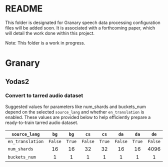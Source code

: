 # README

This folder is designated for Granary speech data processing configuration files will be added soon. It is associated with a forthcoming paper, which will detail the work done within this project.

Note: This folder is a work in progress.

# Granary

## Yodas2

### Convert to tarred audio dataset
Suggested values for parameters like num_shards and buckets_num depend on the selected `source_lang` and whether `en_translation` is enabled. These values are provided below to help efficiently prepare a ready-to-train tarred audio dataset.

| `source_lang`    |   `bg`  |  `bg`  |   `cs`  |  `cs`  |   `da`  |  `da`  |   `de`  |  `de`  |   `el`  |  `el`  |   `en`  |   `es`  |  `es`  |   `et`  |  `et`  |   `fi`  |  `fi`  |   `fr`  |  `fr`  |   `hr`  |  `hr`  |   `hu`  |  `hu`  |   `it`  |  `it`  |   `lt`  |  `lt`  |   `lv`  |  `lv`  |   `nl`  |  `nl`  |   `pl`  |  `pl`  |   `pt`  |  `pt`  |   `ro`  |  `ro`  |   `ru`  |  `ru`  |   `sk`  |  `sk`  |   `sv`  |  `sv`  |   `uk`  |  `uk`  |
|------------------|:-----:|:----:|:-----:|:----:|:-----:|:----:|:-----:|:----:|:-----:|:----:|:-----:|:-----:|:----:|:-----:|:----:|:-----:|:----:|:-----:|:----:|:-----:|:----:|:-----:|:----:|:-----:|:----:|:-----:|:----:|:-----:|:----:|:-----:|:----:|:-----:|:----:|:-----:|:----:|:-----:|:----:|:-----:|:----:|:-----:|:----:|:-----:|:----:|:-----:|:----:|
| `en_translation` | `False` | `True` | `False` | `True` | `False` | `True` | `False` | `True` | `False` | `True` | `False` | `False` | `True` | `False` | `True` | `False` | `True` | `False` | `True` | `False` | `True` | `False` | `True` | `False` | `True` | `False` | `True` | `False` | `True` | `False` | `True` | `False` | `True` | `False` | `True` | `False` | `True` | `False` | `True` | `False` | `True` | `False` | `True` | `False` | `True` |
| `num_shards`     |   16  |  16  |   32  |  32  |   16  |  16  |  4096 | 1024 |   16  |  16  |  8192 |  8192 | 1024 |   16  |  16  |   64  |  32  |  4096 | 1024 |   16  |  16  |   64  |  32  |  1024 | 1024 |   16  |  16  |   16  |  16  |  1024 |  512 |  256  |  256 |  4096 | 4096 |   16  |  16  |  8192 | 1024 |   16  |  16  |   64  |  32  |  128  |  128 |
| `buckets_num`    |   1   |   1  |   1   |   1  |   1   |   1  |   1   |   1  |   1   |   1  |   4   |   1   |   1  |   1   |   1  |   1   |   1  |   1   |   1  |   1   |   1  |   1   |   1  |   1   |   1  |   1   |   1  |   1   |   1  |   1   |   1  |   1   |   1  |   1   |   1  |   1   |   1  |   1   |   1  |   1   |   1  |   1   |   1  |   1   |   1  |
